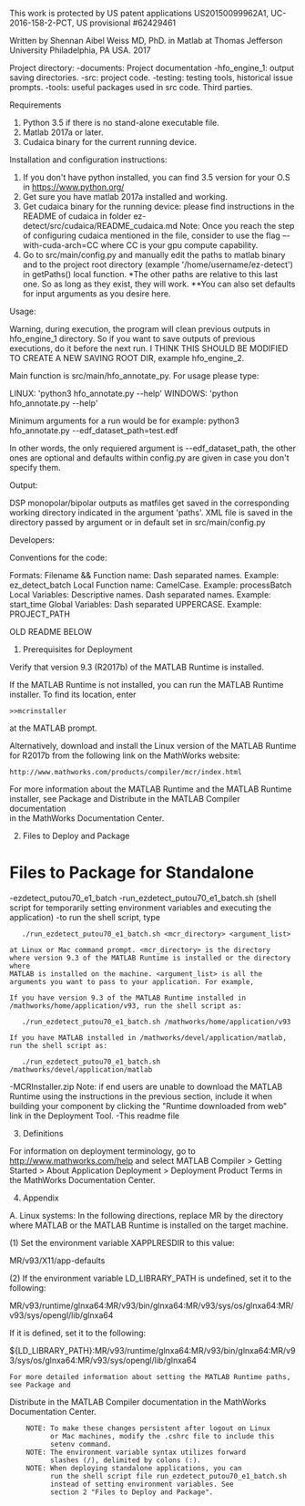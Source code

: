 This work is protected by US patent applications US20150099962A1,
 UC-2016-158-2-PCT, US provisional #62429461

 Written by Shennan Aibel Weiss MD, PhD. in Matlab at Thomas Jefferson University
 Philadelphia, PA USA. 2017

Project directory: 
  -documents: Project documentation
  -hfo_engine_1: output saving directories.
  -src: project code.
  -testing: testing tools, historical issue prompts.
  -tools: useful packages used in src code. Third parties.

Requirements 

  1) Python 3.5 if there is no stand-alone executable file.
  2) Matlab 2017a or later. 
  3) Cudaica binary for the current running device.


Installation and configuration instructions:
 
  1) If you don't have python installed, you can find 3.5 version for your O.S in https://www.python.org/
  2) Get sure you have matlab 2017a installed and working.
  3) Get cudaica binary for the running device: please find instructions in the README of cudaica 
  in folder ez-detect/src/cudaica/README_cudaica.md
  Note: Once you reach the step of configuring cudaica mentioned in the file, consider to use the flag –-with-cuda-arch=CC where CC is your gpu compute capability.
  4) Go to src/main/config.py and manually edit the paths to matlab binary and to the project 
  root directory (example '/home/username/ez-detect') in getPaths() local function. 
  *The other paths are relative to this last one. So as long as they exist, they will work.
  **You can also set defaults for input arguments as you desire here.

Usage:

Warning, during execution, the program will clean previous outputs in hfo_engine_1 directory. So if you
want to save outputs of previous executions, do it before the next run. I THINK THIS SHOULD BE MODIFIED TO CREATE A NEW SAVING ROOT DIR, example hfo_engine_2.

Main function is src/main/hfo_annotate_py. For usage please type: 

 LINUX: 'python3 hfo_annotate.py --help'
 WINDOWS: 'python hfo_annotate.py --help'

Minimum arguments for a run would be for example: python3 hfo_annotate.py --edf_dataset_path=test.edf

In other words, the only requiered argument is --edf_dataset_path, the other ones are optional and
defaults within config.py are given in case you don't specify them.
 
Output: 

DSP monopolar/bipolar outputs as matfiles get saved in the corresponding working directory
indicated in the argument 'paths'. XML file is saved in the directory passed by argument or in default
set in src/main/config.py


Developers:

Conventions for the code:

  Formats:
      Filename && Function name: Dash separated names. Example: ez_detect_batch
      Local Function name: CamelCase. Example: processBatch
      Local Variables: Descriptive names. Dash separated names. Example: start_time
      Global Variables: Dash separated UPPERCASE. Example: PROJECT_PATH


OLD README BELOW


1. Prerequisites for Deployment 

Verify that version 9.3 (R2017b) of the MATLAB Runtime is installed.   

If the MATLAB Runtime is not installed, you can run the MATLAB Runtime installer.
To find its location, enter
  
    >>mcrinstaller
      
at the MATLAB prompt.

Alternatively, download and install the Linux version of the MATLAB Runtime for R2017b 
from the following link on the MathWorks website:

    http://www.mathworks.com/products/compiler/mcr/index.html
   
For more information about the MATLAB Runtime and the MATLAB Runtime installer, see 
Package and Distribute in the MATLAB Compiler documentation  
in the MathWorks Documentation Center.    


2. Files to Deploy and Package

Files to Package for Standalone 
================================
-ezdetect_putou70_e1_batch 
-run_ezdetect_putou70_e1_batch.sh (shell script for temporarily setting environment 
                                   variables and executing the application)
   -to run the shell script, type
   
       ./run_ezdetect_putou70_e1_batch.sh <mcr_directory> <argument_list>
       
    at Linux or Mac command prompt. <mcr_directory> is the directory 
    where version 9.3 of the MATLAB Runtime is installed or the directory where 
    MATLAB is installed on the machine. <argument_list> is all the 
    arguments you want to pass to your application. For example, 

    If you have version 9.3 of the MATLAB Runtime installed in 
    /mathworks/home/application/v93, run the shell script as:
    
       ./run_ezdetect_putou70_e1_batch.sh /mathworks/home/application/v93
       
    If you have MATLAB installed in /mathworks/devel/application/matlab, 
    run the shell script as:
    
       ./run_ezdetect_putou70_e1_batch.sh /mathworks/devel/application/matlab
-MCRInstaller.zip
    Note: if end users are unable to download the MATLAB Runtime using the
    instructions in the previous section, include it when building your 
    component by clicking the "Runtime downloaded from web" link in the
    Deployment Tool.
-This readme file 

3. Definitions

For information on deployment terminology, go to
http://www.mathworks.com/help and select MATLAB Compiler >
Getting Started > About Application Deployment >
Deployment Product Terms in the MathWorks Documentation
Center.

4. Appendix 

A. Linux systems:
In the following directions, replace MR by the directory where MATLAB or the MATLAB 
   Runtime is installed on the target machine.

(1) Set the environment variable XAPPLRESDIR to this value:

MR/v93/X11/app-defaults


(2) If the environment variable LD_LIBRARY_PATH is undefined, set it to the following:

MR/v93/runtime/glnxa64:MR/v93/bin/glnxa64:MR/v93/sys/os/glnxa64:MR/v93/sys/opengl/lib/glnxa64

If it is defined, set it to the following:

${LD_LIBRARY_PATH}:MR/v93/runtime/glnxa64:MR/v93/bin/glnxa64:MR/v93/sys/os/glnxa64:MR/v93/sys/opengl/lib/glnxa64

    For more detailed information about setting the MATLAB Runtime paths, see Package and 
   Distribute in the MATLAB Compiler documentation in the MathWorks Documentation Center.


     
        NOTE: To make these changes persistent after logout on Linux 
              or Mac machines, modify the .cshrc file to include this  
              setenv command.
        NOTE: The environment variable syntax utilizes forward 
              slashes (/), delimited by colons (:).  
        NOTE: When deploying standalone applications, you can
              run the shell script file run_ezdetect_putou70_e1_batch.sh 
              instead of setting environment variables. See 
              section 2 "Files to Deploy and Package".    






